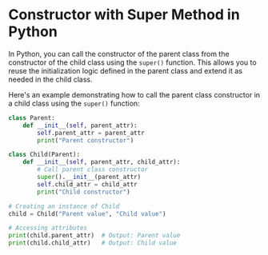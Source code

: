 # Constructor with Super Method in Python

In Python, you can call the constructor of the parent class from the constructor of the child class using the `super()` function. This allows you to reuse the initialization logic defined in the parent class and extend it as needed in the child class.

Here's an example demonstrating how to call the parent class constructor in a child class using the `super()` function:

```python
class Parent:
    def __init__(self, parent_attr):
        self.parent_attr = parent_attr
        print("Parent constructor")

class Child(Parent):
    def __init__(self, parent_attr, child_attr):
        # Call parent class constructor
        super().__init__(parent_attr)
        self.child_attr = child_attr
        print("Child constructor")

# Creating an instance of Child
child = Child("Parent value", "Child value")

# Accessing attributes
print(child.parent_attr)  # Output: Parent value
print(child.child_attr)   # Output: Child value
```